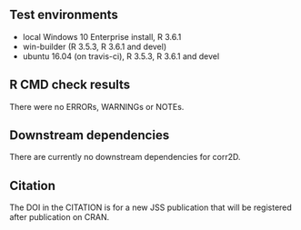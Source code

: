 ## Test environments
* local Windows 10 Enterprise install, R 3.6.1
* win-builder (R 3.5.3, R 3.6.1 and devel)
* ubuntu 16.04 (on travis-ci), R 3.5.3, R 3.6.1 and devel

## R CMD check results
There were no ERRORs, WARNINGs or NOTEs.

## Downstream dependencies
There are currently no downstream dependencies for corr2D.

## Citation
The DOI in the CITATION is for a new JSS publication that will be registered after publication on CRAN.